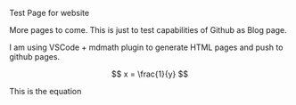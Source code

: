 Test Page for website

More pages to come. This is just to test capabilities of Github as Blog page. 

I am using VSCode + mdmath plugin to generate HTML pages and push to github pages. 

$$ x = \frac{1}{y} $$

This is the equation